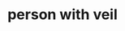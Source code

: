---
layout: smileys&emotion
title: person with veil
emoji: person_with_veil
permalink: 👰.html
image: assets/img/3moji/person_with_veil.png
---